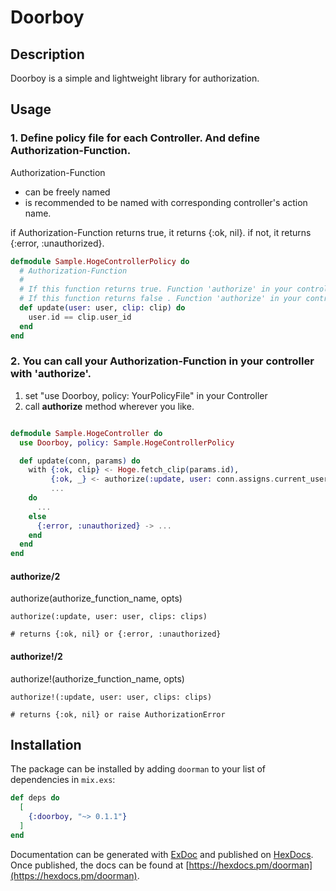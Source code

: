 # Doorboy
## Description
Doorboy is a simple and lightweight library for authorization.

## Usage
### 1. Define policy file for each Controller. And define Authorization-Function.

Authorization-Function
- can be freely named
- is recommended to be named with corresponding controller's action name. 

if Authorization-Function returns true, it returns {:ok, nil}.
if not, it returns {:error, :unauthorized}.

``` hoge_controller_policy.ex
defmodule Sample.HogeControllerPolicy do
  # Authorization-Function
  #
  # If this function returns true. Function 'authorize' in your controller returns {:ok, nil}
  # If this function returns false . Function 'authorize' in your controller returns {:error, :unauthorized}
  def update(user: user, clip: clip) do
    user.id == clip.user_id
  end
end

```

### 2. You can call your Authorization-Function in your controller with 'authorize'.

1. set "use Doorboy, policy: YourPolicyFile"  in your Controller
2. call **authorize** method wherever you like.

``` hoge_controller.ex

defmodule Sample.HogeController do
  use Doorboy, policy: Sample.HogeControllerPolicy

  def update(conn, params) do
    with {:ok, clip} <- Hoge.fetch_clip(params.id),
         {:ok, _} <- authorize(:update, user: conn.assigns.current_user, clip: clip), #authorize! 
         ...
    do
      ...
    else
      {:error, :unauthorized} -> ...
    end
  end
end

```

#### authorize/2
authorize(authorize_function_name, opts)

```
authorize(:update, user: user, clips: clips)

# returns {:ok, nil} or {:error, :unauthorized}
```


#### authorize!/2
authorize!(authorize_function_name, opts)

```
authorize!(:update, user: user, clips: clips)

# returns {:ok, nil} or raise AuthorizationError

```


## Installation

The package can be installed by adding `doorman` to your list of dependencies in `mix.exs`:

```elixir
def deps do
  [
    {:doorboy, "~> 0.1.1"}
  ]
end
```

Documentation can be generated with [ExDoc](https://github.com/elixir-lang/ex_doc)
and published on [HexDocs](https://hexdocs.pm). Once published, the docs can
be found at [https://hexdocs.pm/doorman](https://hexdocs.pm/doorman).

